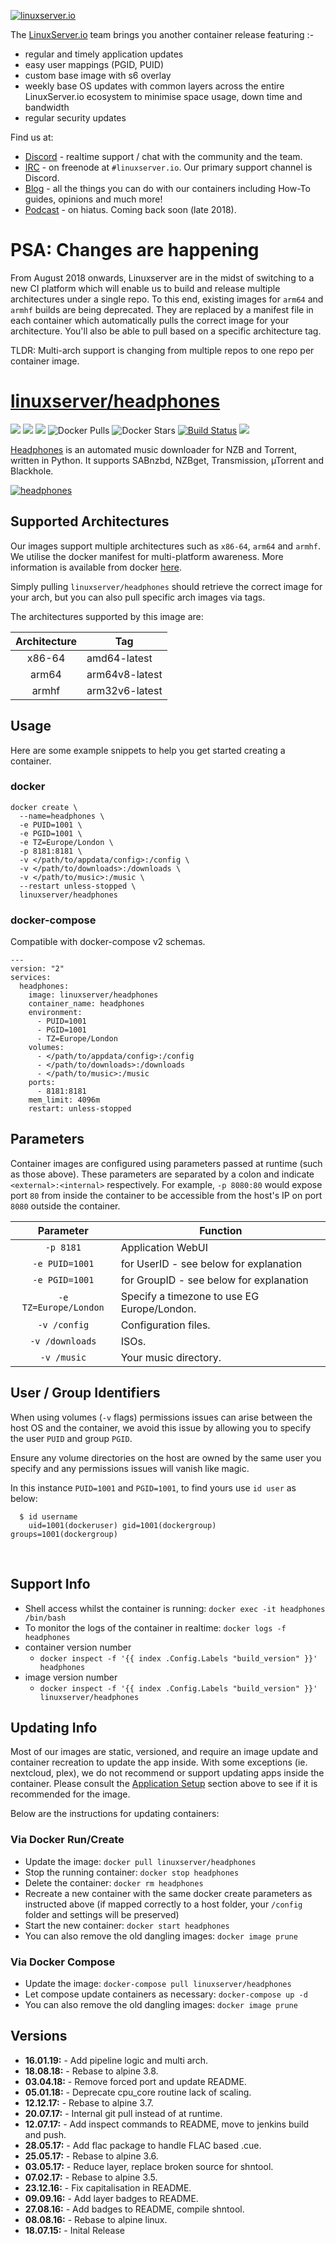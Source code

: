 [![linuxserver.io](https://raw.githubusercontent.com/linuxserver/docker-templates/master/linuxserver.io/img/linuxserver_medium.png)](https://linuxserver.io)

The [LinuxServer.io](https://linuxserver.io) team brings you another container release featuring :-

 * regular and timely application updates
 * easy user mappings (PGID, PUID)
 * custom base image with s6 overlay
 * weekly base OS updates with common layers across the entire LinuxServer.io ecosystem to minimise space usage, down time and bandwidth
 * regular security updates

Find us at:
* [Discord](https://discord.gg/YWrKVTn) - realtime support / chat with the community and the team.
* [IRC](https://irc.linuxserver.io) - on freenode at `#linuxserver.io`. Our primary support channel is Discord.
* [Blog](https://blog.linuxserver.io) - all the things you can do with our containers including How-To guides, opinions and much more!
* [Podcast](https://anchor.fm/linuxserverio) - on hiatus. Coming back soon (late 2018).

# PSA: Changes are happening

From August 2018 onwards, Linuxserver are in the midst of switching to a new CI platform which will enable us to build and release multiple architectures under a single repo. To this end, existing images for `arm64` and `armhf` builds are being deprecated. They are replaced by a manifest file in each container which automatically pulls the correct image for your architecture. You'll also be able to pull based on a specific architecture tag.

TLDR: Multi-arch support is changing from multiple repos to one repo per container image.

# [linuxserver/headphones](https://github.com/linuxserver/docker-headphones)
[![](https://img.shields.io/discord/354974912613449730.svg?logo=discord&label=LSIO%20Discord&style=flat-square)](https://discord.gg/YWrKVTn)
[![](https://images.microbadger.com/badges/version/linuxserver/headphones.svg)](https://microbadger.com/images/linuxserver/headphones "Get your own version badge on microbadger.com")
[![](https://images.microbadger.com/badges/image/linuxserver/headphones.svg)](https://microbadger.com/images/linuxserver/headphones "Get your own version badge on microbadger.com")
![Docker Pulls](https://img.shields.io/docker/pulls/linuxserver/headphones.svg)
![Docker Stars](https://img.shields.io/docker/stars/linuxserver/headphones.svg)
[![Build Status](https://ci.linuxserver.io/buildStatus/icon?job=Docker-Pipeline-Builders/docker-headphones/master)](https://ci.linuxserver.io/job/Docker-Pipeline-Builders/job/docker-headphones/job/master/)
[![](https://lsio-ci.ams3.digitaloceanspaces.com/linuxserver/headphones/latest/badge.svg)](https://lsio-ci.ams3.digitaloceanspaces.com/linuxserver/headphones/latest/index.html)

[Headphones](https://github.com/rembo10/headphones) is an automated music downloader for NZB and Torrent, written in Python. It supports SABnzbd, NZBget, Transmission, µTorrent and Blackhole.

[![headphones](https://raw.githubusercontent.com/linuxserver/docker-templates/master/linuxserver.io/img/headphones-banner.png)](https://github.com/rembo10/headphones)

## Supported Architectures

Our images support multiple architectures such as `x86-64`, `arm64` and `armhf`. We utilise the docker manifest for multi-platform awareness. More information is available from docker [here](https://github.com/docker/distribution/blob/master/docs/spec/manifest-v2-2.md#manifest-list). 

Simply pulling `linuxserver/headphones` should retrieve the correct image for your arch, but you can also pull specific arch images via tags.

The architectures supported by this image are:

| Architecture | Tag |
| :----: | --- |
| x86-64 | amd64-latest |
| arm64 | arm64v8-latest |
| armhf | arm32v6-latest |


## Usage

Here are some example snippets to help you get started creating a container.

### docker

```
docker create \
  --name=headphones \
  -e PUID=1001 \
  -e PGID=1001 \
  -e TZ=Europe/London \
  -p 8181:8181 \
  -v </path/to/appdata/config>:/config \
  -v </path/to/downloads>:/downloads \
  -v </path/to/music>:/music \
  --restart unless-stopped \
  linuxserver/headphones
```


### docker-compose

Compatible with docker-compose v2 schemas.

```
---
version: "2"
services:
  headphones:
    image: linuxserver/headphones
    container_name: headphones
    environment:
      - PUID=1001
      - PGID=1001
      - TZ=Europe/London
    volumes:
      - </path/to/appdata/config>:/config
      - </path/to/downloads>:/downloads
      - </path/to/music>:/music
    ports:
      - 8181:8181
    mem_limit: 4096m
    restart: unless-stopped
```

## Parameters

Container images are configured using parameters passed at runtime (such as those above). These parameters are separated by a colon and indicate `<external>:<internal>` respectively. For example, `-p 8080:80` would expose port `80` from inside the container to be accessible from the host's IP on port `8080` outside the container.

| Parameter | Function |
| :----: | --- |
| `-p 8181` | Application WebUI |
| `-e PUID=1001` | for UserID - see below for explanation |
| `-e PGID=1001` | for GroupID - see below for explanation |
| `-e TZ=Europe/London` | Specify a timezone to use EG Europe/London. |
| `-v /config` | Configuration files. |
| `-v /downloads` | ISOs. |
| `-v /music` | Your music directory. |

## User / Group Identifiers

When using volumes (`-v` flags) permissions issues can arise between the host OS and the container, we avoid this issue by allowing you to specify the user `PUID` and group `PGID`.

Ensure any volume directories on the host are owned by the same user you specify and any permissions issues will vanish like magic.

In this instance `PUID=1001` and `PGID=1001`, to find yours use `id user` as below:

```
  $ id username
    uid=1001(dockeruser) gid=1001(dockergroup) groups=1001(dockergroup)
```


&nbsp;


## Support Info

* Shell access whilst the container is running: `docker exec -it headphones /bin/bash`
* To monitor the logs of the container in realtime: `docker logs -f headphones`
* container version number 
  * `docker inspect -f '{{ index .Config.Labels "build_version" }}' headphones`
* image version number
  * `docker inspect -f '{{ index .Config.Labels "build_version" }}' linuxserver/headphones`

## Updating Info

Most of our images are static, versioned, and require an image update and container recreation to update the app inside. With some exceptions (ie. nextcloud, plex), we do not recommend or support updating apps inside the container. Please consult the [Application Setup](#application-setup) section above to see if it is recommended for the image.  
  
Below are the instructions for updating containers:  
  
### Via Docker Run/Create
* Update the image: `docker pull linuxserver/headphones`
* Stop the running container: `docker stop headphones`
* Delete the container: `docker rm headphones`
* Recreate a new container with the same docker create parameters as instructed above (if mapped correctly to a host folder, your `/config` folder and settings will be preserved)
* Start the new container: `docker start headphones`
* You can also remove the old dangling images: `docker image prune`

### Via Docker Compose
* Update the image: `docker-compose pull linuxserver/headphones`
* Let compose update containers as necessary: `docker-compose up -d`
* You can also remove the old dangling images: `docker image prune`

## Versions

* **16.01.19:** - Add pipeline logic and multi arch.
* **18.08.18:** - Rebase to alpine 3.8.
* **03.04.18:** - Remove forced port and update README.
* **05.01.18:** - Deprecate cpu_core routine lack of scaling.
* **12.12.17:** - Rebase to alpine 3.7.
* **20.07.17:** - Internal git pull instead of at runtime.
* **12.07.17:** - Add inspect commands to README, move to jenkins build and push.
* **28.05.17:** - Add flac package to handle FLAC based .cue.
* **25.05.17:** - Rebase to alpine 3.6.
* **03.05.17:** - Reduce layer, replace broken source for shntool.
* **07.02.17:** - Rebase to alpine 3.5.
* **23.12.16:** - Fix capitalisation in README.
* **09.09.16:** - Add layer badges to README.
* **27.08.16:** - Add badges to README, compile shntool.
* **08.08.16:** - Rebase to alpine linux.
* **18.07.15:** - Inital Release
